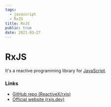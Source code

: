 ```yaml
---
tags:
  - javascript
  - RxJS
title: RxJS
public: true
date: 2021-03-27
---
```


# RxJS

It's a reactive programming library for [JavaScript](JavaScript.md).

### Links

* [GitHub repo (ReactiveX/rxjs)](https://github.com/ReactiveX/rxjs)
* [Official website (rxjs.dev)](https://rxjs.dev)
